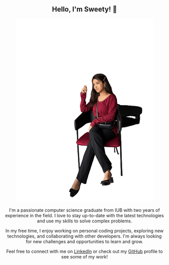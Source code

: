 
  <h2 align="center"><b>Hello, I'm Sweety! 👋</b></h2>
  <p align="center" border-radius= "50%" max-width= "200px" height= "auto">
    <img src="https://raw.githubusercontent.com/sweetybaruah/sweetybaruah/main/sweety_img2.png" alt="animated" />
  </p>
  <p align="center">I'm a passionate computer science graduate from IUB with two years of experience in the field. I love to stay up-to-date with the latest technologies and use my skills to solve complex problems. </p>
  <p align="center">In my free time, I enjoy working on personal coding projects, exploring new technologies, and collaborating with other developers. I'm always looking for new challenges and opportunities to learn and grow.</p>
  <p align="center">Feel free to connect with me on <a href="https://www.linkedin.com/in/sweetybaruah/">LinkedIn</a> or check out my <a href="https://github.com/sweetybaruah">GitHub</a> profile to see some of my work!</p>
